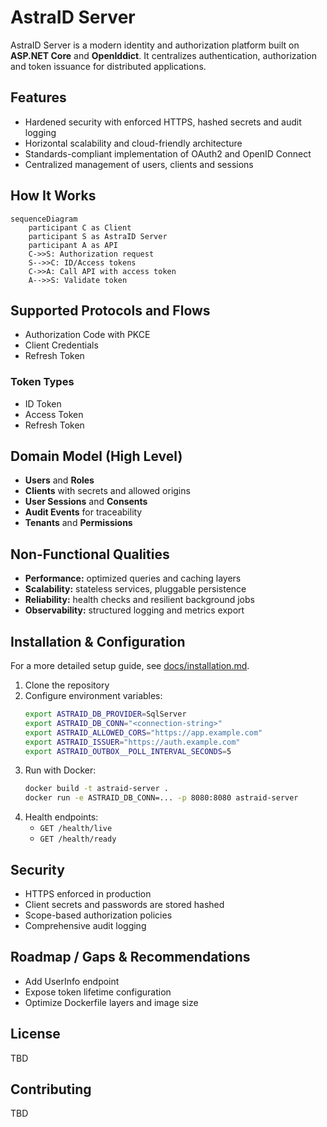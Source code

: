 # AstraID Server

AstraID Server is a modern identity and authorization platform built on **ASP.NET Core** and **OpenIddict**. It centralizes authentication, authorization and token issuance for distributed applications.

## Features
- Hardened security with enforced HTTPS, hashed secrets and audit logging
- Horizontal scalability and cloud-friendly architecture
- Standards-compliant implementation of OAuth2 and OpenID Connect
- Centralized management of users, clients and sessions

## How It Works
```mermaid
sequenceDiagram
    participant C as Client
    participant S as AstraID Server
    participant A as API
    C->>S: Authorization request
    S-->>C: ID/Access tokens
    C->>A: Call API with access token
    A-->>S: Validate token
```

## Supported Protocols and Flows
- Authorization Code with PKCE
- Client Credentials
- Refresh Token

### Token Types
- ID Token
- Access Token
- Refresh Token

## Domain Model (High Level)
- **Users** and **Roles**
- **Clients** with secrets and allowed origins
- **User Sessions** and **Consents**
- **Audit Events** for traceability
- **Tenants** and **Permissions**

## Non-Functional Qualities
- **Performance:** optimized queries and caching layers
- **Scalability:** stateless services, pluggable persistence
- **Reliability:** health checks and resilient background jobs
- **Observability:** structured logging and metrics export

## Installation & Configuration

For a more detailed setup guide, see [docs/installation.md](docs/installation.md).

1. Clone the repository
2. Configure environment variables:
   ```bash
   export ASTRAID_DB_PROVIDER=SqlServer
   export ASTRAID_DB_CONN="<connection-string>"
   export ASTRAID_ALLOWED_CORS="https://app.example.com"
   export ASTRAID_ISSUER="https://auth.example.com"
   export ASTRAID_OUTBOX__POLL_INTERVAL_SECONDS=5
   ```
3. Run with Docker:
   ```bash
   docker build -t astraid-server .
   docker run -e ASTRAID_DB_CONN=... -p 8080:8080 astraid-server
   ```
4. Health endpoints:
   - `GET /health/live`
   - `GET /health/ready`

## Security
- HTTPS enforced in production
- Client secrets and passwords are stored hashed
- Scope-based authorization policies
- Comprehensive audit logging

## Roadmap / Gaps & Recommendations
- Add UserInfo endpoint
- Expose token lifetime configuration
- Optimize Dockerfile layers and image size

## License
TBD

## Contributing
TBD
